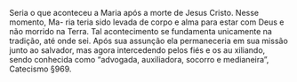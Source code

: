 Seria o que aconteceu a Maria após a morte de Jesus Cristo. Nesse momento, Ma-
ria teria sido levada de corpo e alma para estar com Deus e não morrido na Terra. Tal
acontecimento se fundamenta unicamente na tradição, até onde sei. Após sua assunção ela permaneceria em sua missão junto ao salvador, mas agora intercedendo pelos fiés e os au xiliando, sendo conhecida como “advogada, auxiliadora, socorro e medianeira”, Catecismo §969. 